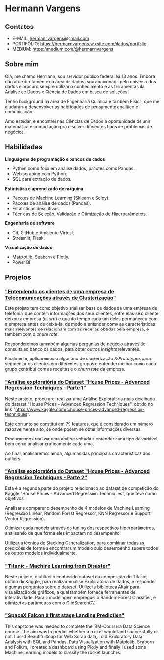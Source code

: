 # Hermann Vargens

## Contatos
- E-MAIL: hermannvargens@gmail.com
- PORTIFÓLIO: https://hermannvargens.wixsite.com/dados/portfolio
- MEDIUM: https://medium.com/@hermannvargens

## Sobre mim

Olá, me chamo Hermann, sou servidor público federal há 13 anos. Embora não atue diretamente na área de dados, sou apaixonado pelo universo dos dados e procuro sempre utilizar o conhecimento e as ferramentas da Análise de Dados e Ciência de Dados em busca de soluções!

Tenho background na área de Engenharia Química e também Física, que me ajudaram a desenvolver as habilidades de pensamento analítico e comunicação.

Amo estudar, e encontrei nas Ciências de Dados a oportunidade de unir matemática e computação pra resolver diferentes tipos de problemas de negócios.


## Habilidades

**Linguagens de programação e bancos de dados**
- Python como foco em análise dados, pacotes como Pandas.
- Web scraping com Python.
- SQL para extração de dados.

**Estatística e aprendizado de máquina**
- Pacotes de Machine Learning (Sklearn e Scipy).
- Pacotes de análise de dados (Pandas).
- Estatísticas descritivas.
- Técnicas de Seleção, Validação e Otimização de Hiperparâmetros.

**Engenharia de software**
- Git, GitHub e Ambiente Virtual.
- Streamlit, Flask.

**Visualização de dados**
- Matplotlib, Seaborn e Plotly.
- Power BI 

## Projetos

### ["Entendendo os clientes de uma empresa de Telecomunicações através de Clusterização"](https://github.com/hermannvargens/Clustering)
Este projeto tem como objetivo analisar base de dados de uma empresa de telefonia, que contém informações dos seus clientes, entre elas se o cliente deixou a empresa (*churn*) e quanto tempo cada um deles permaneceu com a empresa antes de deixá-la, de modo a entender como as características mais relevantes se relacionam com as receitas obtidas pela empresa, e também com o *churn rate*.

Responderemos tammbém algumas perguntas de negócio através de consulta ao banco de dados, para obter outros *insights* relevantes.

Finalmente, aplicaremos o algoritmo de clusterização *K-Prototypes* para segmentar os clientes em diferentes grupos e entender melhor como cada grupo contribui com as receitas e o *churn rate* da empresa.

### ["Análise exploratória do Dataset "House Prices - Advanced Regression Techniques - Parte 1"](https://github.com/hermannvargens/EDA_advaced_regression_houses)
Neste projeto, procurarei realizar uma Análise Exploratória mais detalhada do dataset "House Prices - Advanced Regression Techniques", obtido no link "https://www.kaggle.com/c/house-prices-advanced-regression-techniques".

Este conjunto se constitui em 79 features, que é considerado um número razoavelmente alto, de onde podem se obter informações diversas.

Procuraremos realizar uma análise voltada a entender cada tipo de variável, bem como analisar graficamente cada uma.

Ao final, analisaremos ainda, algumas das principais características dos outliers.

### ["Análise exploratória do Dataset "House Prices - Advanced Regression Techniques - Parte 2"](https://github.com/hermannvargens/Modelling-House-Prices-Advanced-Regression-Techniques)
Esta é a segunda parte do projeto relacionado ao dataset de competição do Kaggle "House Prices - Advanced Regression Techniques", que teve como objetivos:

Analisar e comparar o desempenho de 4 modelos de Machine Learning (Regressão Linear, Random Forest Regressor, KNN Regressor e Support Vector Regression).

Otimizar cada modelo através do tuning dos respectivos hiperparâmetros, analisando de que forma eles impactam no desempenho.

Utilizar a técnica de Stacking Generalization, para combinar todas as predições de forma a encontrar um modelo cujo desempenho supere todos os outros modelos individualmente.

### ["Titanic - Machine Learning from Disaster"](https://github.com/hermannvargens/titanic)
Neste projeto, o utilizei o conhecido dataset da competição do Titanic, obtido do Kaggle, para realizar Análise Exploratória de Dados, e responder algumas perguntas sobre o dataset.
Utilizei a biblioteca Altair para visualização de gráficos, a qual também fornece ferramentas de interatividade.
Para a modelagem empreguei o Random Forest Classifier, e otimizei os parâmetros com o GridSearchCV.

### ["SpaceX Falcon 9 first stage Landing Prediction"](https://github.com/hermannvargens/SpaceX)
This capstone was needed to complete the IBM-Coursera Data Science course. The aim was to predict whether a rocket would land successfully or not. I used BeautifulSoup for Web Scrap data, I did Exploratory Data Analysis with SQL and Pandas, Data Visualization with Matplolib, Seaborn and Folium, I created a dashboard using Plotly and finally I used some Machine Learning models to classify the rocket launches.

